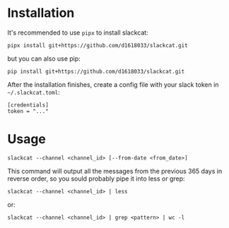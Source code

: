 Installation
=============

It's recommended to use `pipx` to install slackcat:

```
pipx install git+https://github.com/d1618033/slackcat.git
```

but you can also use pip:

```
pip install git+https://github.com/d1618033/slackcat.git
```

After the installation finishes, create a config file with your slack token in `~/.slackcat.toml`:

```
[credentials]
token = "..."
```

Usage
======


```
slackcat --channel <channel_id> [--from-date <from_date>]
```

This command will output all the messages from the previous 365 days in reverse order, 
so you sould probably pipe it into less or grep:

```
slackcat --channel <channel_id> | less
```

or:

```
slackcat --channel <channel_id> | grep <pattern> | wc -l
```

